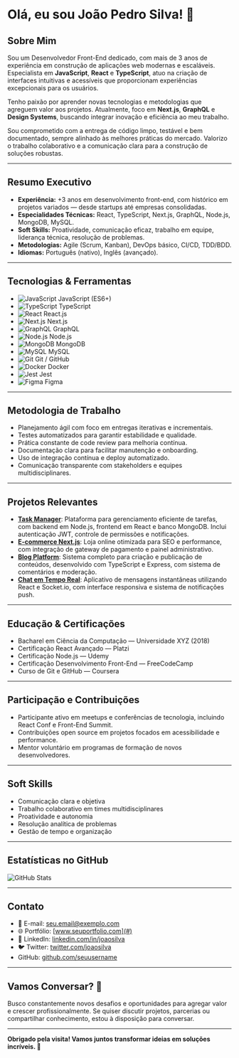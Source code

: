 # Olá, eu sou João Pedro Silva! 👋

## Sobre Mim

Sou um Desenvolvedor Front-End dedicado, com mais de 3 anos de experiência em construção de aplicações web modernas e escaláveis. Especialista em **JavaScript**, **React** e **TypeScript**, atuo na criação de interfaces intuitivas e acessíveis que proporcionam experiências excepcionais para os usuários.

Tenho paixão por aprender novas tecnologias e metodologias que agreguem valor aos projetos. Atualmente, foco em **Next.js**, **GraphQL** e **Design Systems**, buscando integrar inovação e eficiência ao meu trabalho.

Sou comprometido com a entrega de código limpo, testável e bem documentado, sempre alinhado às melhores práticas do mercado. Valorizo o trabalho colaborativo e a comunicação clara para a construção de soluções robustas.

---

## Resumo Executivo

- **Experiência:** +3 anos em desenvolvimento front-end, com histórico em projetos variados — desde startups até empresas consolidadas.
- **Especialidades Técnicas:** React, TypeScript, Next.js, GraphQL, Node.js, MongoDB, MySQL.
- **Soft Skills:** Proatividade, comunicação eficaz, trabalho em equipe, liderança técnica, resolução de problemas.
- **Metodologias:** Agile (Scrum, Kanban), DevOps básico, CI/CD, TDD/BDD.
- **Idiomas:** Português (nativo), Inglês (avançado).

---

## Tecnologias & Ferramentas

- ![JavaScript](https://img.shields.io/badge/JavaScript-F7DF1E?style=flat-square&logo=javascript&logoColor=black) JavaScript (ES6+)
- ![TypeScript](https://img.shields.io/badge/TypeScript-3178C6?style=flat-square&logo=typescript&logoColor=white) TypeScript
- ![React](https://img.shields.io/badge/React-61DAFB?style=flat-square&logo=react&logoColor=black) React.js
- ![Next.js](https://img.shields.io/badge/Next.js-000000?style=flat-square&logo=next.js&logoColor=white) Next.js
- ![GraphQL](https://img.shields.io/badge/GraphQL-E10098?style=flat-square&logo=graphql&logoColor=white) GraphQL
- ![Node.js](https://img.shields.io/badge/Node.js-339933?style=flat-square&logo=node.js&logoColor=white) Node.js
- ![MongoDB](https://img.shields.io/badge/MongoDB-47A248?style=flat-square&logo=mongodb&logoColor=white) MongoDB
- ![MySQL](https://img.shields.io/badge/MySQL-4479A1?style=flat-square&logo=mysql&logoColor=white) MySQL
- ![Git](https://img.shields.io/badge/Git-F05032?style=flat-square&logo=git&logoColor=white) Git / GitHub
- ![Docker](https://img.shields.io/badge/Docker-2496ED?style=flat-square&logo=docker&logoColor=white) Docker
- ![Jest](https://img.shields.io/badge/Jest-C21325?style=flat-square&logo=jest&logoColor=white) Jest
- ![Figma](https://img.shields.io/badge/Figma-000000?style=flat-square&logo=figma&logoColor=white) Figma

---

## Metodologia de Trabalho

- Planejamento ágil com foco em entregas iterativas e incrementais.
- Testes automatizados para garantir estabilidade e qualidade.
- Prática constante de code review para melhoria contínua.
- Documentação clara para facilitar manutenção e onboarding.
- Uso de integração contínua e deploy automatizado.
- Comunicação transparente com stakeholders e equipes multidisciplinares.

---

## Projetos Relevantes

- [**Task Manager**](#): Plataforma para gerenciamento eficiente de tarefas, com backend em Node.js, frontend em React e banco MongoDB. Inclui autenticação JWT, controle de permissões e notificações.
- [**E-commerce Next.js**](#): Loja online otimizada para SEO e performance, com integração de gateway de pagamento e painel administrativo.
- [**Blog Platform**](#): Sistema completo para criação e publicação de conteúdos, desenvolvido com TypeScript e Express, com sistema de comentários e moderação.
- [**Chat em Tempo Real**](#): Aplicativo de mensagens instantâneas utilizando React e Socket.io, com interface responsiva e sistema de notificações push.

---

## Educação & Certificações

- Bacharel em Ciência da Computação — Universidade XYZ (2018)
- Certificação React Avançado — Platzi
- Certificação Node.js — Udemy
- Certificação Desenvolvimento Front-End — FreeCodeCamp
- Curso de Git e GitHub — Coursera

---

## Participação e Contribuições

- Participante ativo em meetups e conferências de tecnologia, incluindo React Conf e Front-End Summit.
- Contribuições open source em projetos focados em acessibilidade e performance.
- Mentor voluntário em programas de formação de novos desenvolvedores.

---

## Soft Skills

- Comunicação clara e objetiva
- Trabalho colaborativo em times multidisciplinares
- Proatividade e autonomia
- Resolução analítica de problemas
- Gestão de tempo e organização

---

## Estatísticas no GitHub

![GitHub Stats](#)

---

## Contato

- 📧 E-mail: [seu.email@exemplo.com](#)
- 🌐 Portfólio: [www.seuportfolio.com](#)
- 💼 LinkedIn: [linkedin.com/in/joaosilva](#)
- 🐦 Twitter: [twitter.com/joaosilva](#)
- GitHub: [github.com/seuusername](#)

---

## Vamos Conversar? 🤝

Busco constantemente novos desafios e oportunidades para agregar valor e crescer profissionalmente. Se quiser discutir projetos, parcerias ou compartilhar conhecimento, estou à disposição para conversar.

---

**Obrigado pela visita! Vamos juntos transformar ideias em soluções incríveis. 🚀**

<!--
**JoaoPedroSilvaDEV2024/JoaoPedroSilvaDEV2024** is a ✨ _special_ ✨ repository because its `README.md` (this file) appears on your GitHub profile.

Here are some ideas to get you started:

- 🔭 I’m currently working on ...
- 🌱 I’m currently learning ...
- 👯 I’m looking to collaborate on ...
- 🤔 I’m looking for help with ...
- 💬 Ask me about ...
- 📫 How to reach me: ...
- 😄 Pronouns: ...
- ⚡ Fun fact: ...
-->
